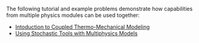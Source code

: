 The following tutorial and example problems demonstrate how capabilities from multiple
physics modules can be used together:

- [Intoduction to Coupled Thermo-Mechanical Modeling](combined/tutorials/introduction/index.md)
- [Using Stochastic Tools with Multiphysics Models](combined/examples/stm_thermomechanics.md)
